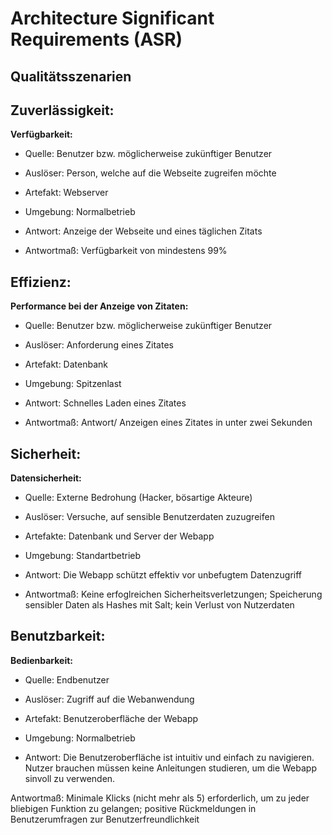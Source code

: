 # Architecture Significant Requirements (ASR)

## Qualitätsszenarien

## Zuverlässigkeit:

**Verfügbarkeit:**

- Quelle: Benutzer bzw. möglicherweise zukünftiger Benutzer

- Auslöser: Person, welche auf die Webseite zugreifen möchte

- Artefakt: Webserver

- Umgebung: Normalbetrieb

- Antwort: Anzeige der Webseite und eines täglichen Zitats

- Antwortmaß: Verfügbarkeit von mindestens 99%

## Effizienz:

**Performance bei der Anzeige von Zitaten:**

- Quelle: Benutzer bzw. möglicherweise zukünftiger Benutzer

- Auslöser: Anforderung eines Zitates

- Artefakt: Datenbank

- Umgebung: Spitzenlast

- Antwort: Schnelles Laden eines Zitates

- Antwortmaß: Antwort/ Anzeigen eines Zitates in unter zwei Sekunden

## Sicherheit:

**Datensicherheit:**

- Quelle: Externe Bedrohung (Hacker, bösartige Akteure)

- Auslöser: Versuche, auf sensible Benutzerdaten zuzugreifen

- Artefakte: Datenbank und Server der Webapp

- Umgebung: Standartbetrieb

- Antwort: Die Webapp schützt effektiv vor unbefugtem Datenzugriff

- Antwortmaß: Keine erfoglreichen Sicherheitsverletzungen; Speicherung sensibler Daten als Hashes mit Salt; kein Verlust von Nutzerdaten

## Benutzbarkeit:

**Bedienbarkeit:**

- Quelle: Endbenutzer

- Auslöser: Zugriff auf die Webanwendung

- Artefakt: Benutzeroberfläche der Webapp

- Umgebung: Normalbetrieb

- Antwort: Die Benutzeroberfläche ist intuitiv und einfach zu navigieren. Nutzer brauchen müssen keine Anleitungen studieren, um die Webapp sinvoll zu verwenden.

Antwortmaß: Minimale Klicks (nicht mehr als 5) erforderlich, um zu jeder bliebigen Funktion zu gelangen; positive Rückmeldungen in Benutzerumfragen zur Benutzerfreundlichkeit

